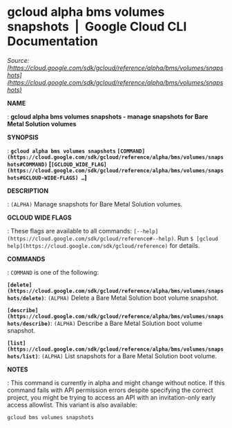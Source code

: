 # gcloud alpha bms volumes snapshots  |  Google Cloud CLI Documentation

*Source: [https://cloud.google.com/sdk/gcloud/reference/alpha/bms/volumes/snapshots](https://cloud.google.com/sdk/gcloud/reference/alpha/bms/volumes/snapshots)*

**NAME**

: **gcloud alpha bms volumes snapshots - manage snapshots for Bare Metal Solution volumes**

**SYNOPSIS**

: **`gcloud alpha bms volumes snapshots` `[COMMAND](https://cloud.google.com/sdk/gcloud/reference/alpha/bms/volumes/snapshots#COMMAND)` [`[GCLOUD_WIDE_FLAG](https://cloud.google.com/sdk/gcloud/reference/alpha/bms/volumes/snapshots#GCLOUD-WIDE-FLAGS) …`]**

**DESCRIPTION**

: `(ALPHA)` Manage snapshots for Bare Metal Solution volumes.

**GCLOUD WIDE FLAGS**

: These flags are available to all commands: `[--help](https://cloud.google.com/sdk/gcloud/reference#--help)`.
Run `$ [gcloud help](https://cloud.google.com/sdk/gcloud/reference)` for details.

**COMMANDS**

: ``COMMAND`` is one of the following:

**`[delete](https://cloud.google.com/sdk/gcloud/reference/alpha/bms/volumes/snapshots/delete)`**:
`(ALPHA)` Delete a Bare Metal Solution boot volume snapshot.

**`[describe](https://cloud.google.com/sdk/gcloud/reference/alpha/bms/volumes/snapshots/describe)`**:
`(ALPHA)` Describe a Bare Metal Solution boot volume snapshot.

**`[list](https://cloud.google.com/sdk/gcloud/reference/alpha/bms/volumes/snapshots/list)`**:
`(ALPHA)` List snapshots for a Bare Metal Solution boot volume.

**NOTES**

: This command is currently in alpha and might change without notice. If this
command fails with API permission errors despite specifying the correct project,
you might be trying to access an API with an invitation-only early access
allowlist. This variant is also available:

```
gcloud bms volumes snapshots
```